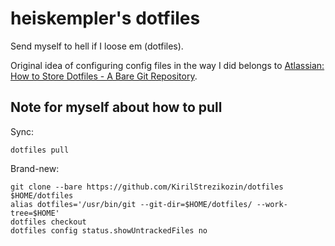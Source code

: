 # heiskempler's dotfiles

Send myself to hell if I loose em (dotfiles).

Original idea of configuring config files in the way I did belongs to [Atlassian: How to Store Dotfiles - A Bare Git Repository](https://www.atlassian.com/git/tutorials/dotfiles).

## Note for myself about how to pull

Sync:
```
dotfiles pull
```

Brand-new:

```
git clone --bare https://github.com/KirilStrezikozin/dotfiles $HOME/dotfiles
alias dotfiles='/usr/bin/git --git-dir=$HOME/dotfiles/ --work-tree=$HOME'
dotfiles checkout
dotfiles config status.showUntrackedFiles no
```

